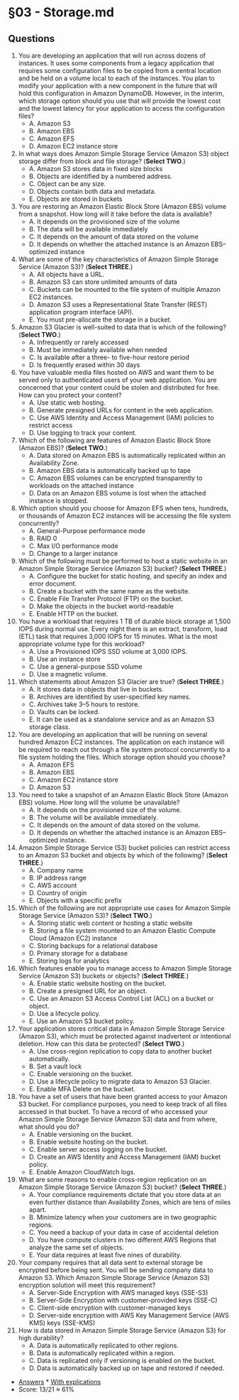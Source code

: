 # §03 - Storage.md

## Questions
1. You are developing an application that will run across dozens of instances. It uses some
components from a legacy application that requires some configuration files to be copied
from a central location and be held on a volume local to each of the instances. You
plan to modify your application with a new component in the future that will hold this
configuration in Amazon DynamoDB. However, in the interim, which storage option
should you use that will provide the lowest cost and the lowest latency for your application
to access the configuration files?
    * A. Amazon S3
    * B. Amazon EBS
    * C. Amazon EFS
    * D. Amazon EC2 instance store
2. In what ways does Amazon Simple Storage Service (Amazon S3) object storage differ from
block and file storage? (**Select TWO**.)
    * A. Amazon S3 stores data in fixed size blocks
    * B. Objects are identified by a numbered address.
    * C. Object can be any size.
    * D. Objects contain both data and metadata.
    * E. Objects are stored in buckets
3. You are restoring an Amazon Elastic Block Store (Amazon EBS) volume from a snapshot.
How long will it take before the data is available?
    * A. It depends on the provisioned size of the volume
    * B. The data will be available immediately
    * C. It depends on the amount of data stored on the volume
    * D. It depends on whether the attached instance is an Amazon EBS–optimized instance
4. What are some of the key characteristics of Amazon Simple Storage Service (Amazon S3)?
(**Select THREE**.)
    * A. All objects have a URL.
    * B. Amazon S3 can store unlimited amounts of data
    * C. Buckets can be mounted to the file system of multiple Amazon EC2 instances.
    * D. Amazon S3 uses a Representational State Transfer (REST) application program
interface (API).
    * E. You must pre-allocate the storage in a bucket.
5. Amazon S3 Glacier is well-suited to data that is which of the following? (**Select TWO**.)
    * A. Infrequently or rarely accessed
    * B. Must be immediately available when needed
    * C. Is available after a three- to five-hour restore period
    * D. Is frequently erased within 30 days
6. You have valuable media files hosted on AWS and want them to be served only to authenticated users of your web application. You are concerned that your content could be stolen
and distributed for free. How can you protect your content?
    * A. Use static web hosting.
    * B. Generate presigned URLs for content in the web application.
    * C. Use AWS Identity and Access Management (IAM) policies to restrict access
    * D. Use logging to track your content.
7. Which of the following are features of Amazon Elastic Block Store (Amazon EBS)?
(**Select TWO**.)
    * A. Data stored on Amazon EBS is automatically replicated within an Availability Zone.
    * B. Amazon EBS data is automatically backed up to tape
    * C. Amazon EBS volumes can be encrypted transparently to workloads on the attached
instance
    * D. Data on an Amazon EBS volume is lost when the attached instance is stopped.
8. Which option should you choose for Amazon EFS when tens, hundreds, or thousands of
Amazon EC2 instances will be accessing the file system concurrently?
    * A. General-Purpose performance mode
    * B. RAID 0
    * C. Max I/O performance mode
    * D. Change to a larger instance
9. Which of the following must be performed to host a static website in an Amazon Simple
Storage Service (Amazon S3) bucket? (**Select THREE**.)
    * A. Configure the bucket for static hosting, and specify an index and error document.
    * B. Create a bucket with the same name as the website.
    * C. Enable File Transfer Protocol (FTP) on the bucket.
    * D. Make the objects in the bucket world-readable
    * E. Enable HTTP on the bucket.
10. You have a workload that requires 1 TB of durable block storage at 1,500 IOPS during
normal use. Every night there is an extract, transform, load (ETL) task that requires 3,000
IOPS for 15 minutes. What is the most appropriate volume type for this workload?
    * A. Use a Provisioned IOPS SSD volume at 3,000 IOPS.
    * B. Use an instance store
    * C. Use a general-purpose SSD volume
    * D. Use a magnetic volume.
11. Which statements about Amazon S3 Glacier are true? (**Select THREE**.)
    * A. It stores data in objects that live in buckets.
    * B. Archives are identified by user-specified key names.
    * C. Archives take 3–5 hours to restore.
    * D. Vaults can be locked.
    * E. It can be used as a standalone service and as an Amazon S3 storage class.
12. You are developing an application that will be running on several hundred Amazon EC2
instances. The application on each instance will be required to reach out through a file
system protocol concurrently to a file system holding the files. Which storage option should
you choose?
    * A. Amazon EFS
    * B. Amazon EBS
    * C. Amazon EC2 instance store
    * D. Amazon S3
13. You need to take a snapshot of an Amazon Elastic Block Store (Amazon EBS) volume. How
long will the volume be unavailable?
    * A. It depends on the provisioned size of the volume.
    * B. The volume will be available immediately.
    * C. It depends on the amount of data stored on the volume.
    * D. It depends on whether the attached instance is an Amazon EBS–optimized instance.
14. Amazon Simple Storage Service (S3) bucket policies can restrict access to an Amazon S3
bucket and objects by which of the following? (**Select THREE**.)
    * A. Company name
    * B. IP address range
    * C. AWS account
    * D. Country of origin
    * E. Objects with a specific prefix
15. Which of the following are not appropriate use cases for Amazon Simple Storage Service
(Amazon S3)? (**Select TWO**.)
    * A. Storing static web content or hosting a static website
    * B. Storing a file system mounted to an Amazon Elastic Compute Cloud (Amazon EC2) instance
    * C. Storing backups for a relational database
    * D. Primary storage for a database
    * E. Storing logs for analytics
16. Which features enable you to manage access to Amazon Simple Storage Service (Amazon S3)
buckets or objects? (**Select THREE**.)
    * A. Enable static website hosting on the bucket.
    * B. Create a presigned URL for an object.
    * C. Use an Amazon S3 Access Control List (ACL) on a bucket or object.
    * D. Use a lifecycle policy.
    * E. Use an Amazon S3 bucket policy.
17. Your application stores critical data in Amazon Simple Storage Service (Amazon S3),
which must be protected against inadvertent or intentional deletion. How can this data be
protected? (**Select TWO**.)
    * A. Use cross-region replication to copy data to another bucket automatically.
    * B. Set a vault lock
    * C. Enable versioning on the bucket.
    * D. Use a lifecycle policy to migrate data to Amazon S3 Glacier.
    * E. Enable MFA Delete on the bucket.
18. You have a set of users that have been granted access to your Amazon S3 bucket. For
compliance purposes, you need to keep track of all files accessed in that bucket. To have a
record of who accessed your Amazon Simple Storage Service (Amazon S3) data and from
where, what should you do?
    * A. Enable versioning on the bucket.
    * B. Enable website hosting on the bucket.
    * C. Enable server access logging on the bucket.
    * D. Create an AWS Identity and Access Management (IAM) bucket policy.
    * E. Enable Amazon CloudWatch logs.
19. What are some reasons to enable cross-region replication on an Amazon Simple Storage
Service (Amazon S3) bucket? (**Select THREE**.)
    * A. Your compliance requirements dictate that you store data at an even further distance
than Availability Zones, which are tens of miles apart.
    * B. Minimize latency when your customers are in two geographic regions.
    * C. You need a backup of your data in case of accidental deletion
    * D. You have compute clusters in two different AWS Regions that analyze the same set of objects.
    * E. Your data requires at least five nines of durability.
20. Your company requires that all data sent to external storage be encrypted before being sent.
You will be sending company data to Amazon S3. Which Amazon Simple Storage Service
(Amazon S3) encryption solution will meet this requirement?
    * A. Server-Side Encryption with AWS managed keys (SSE-S3)
    * B. Server-Side Encryption with customer-provided keys (SSE-C)
    * C. Client-side encryption with customer-managed keys
    * D. Server-side encryption with AWS Key Management Service (AWS KMS) keys (SSE-KMS)
21. How is data stored in Amazon Simple Storage Service (Amazon S3) for high durability?
    * A. Data is automatically replicated to other regions.
    * B. Data is automatically replicated within a region.
    * C. Data is replicated only if versioning is enabled on the bucket.
    * D. Data is automatically backed up on tape and restored if needed.
* [Answers](https://i.imgur.com/VEzgMMW.png)
      * [With explications](https://i.imgur.com/NduvJeA.png)
* Score: 13/21 ≈ 61%
